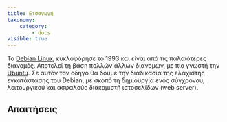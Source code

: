 ```yaml
---
title: Εισαγωγή
taxonomy:
    category:
        - docs
visible: true
---
```


Το [Debian Linux](https://www.debian.org), κυκλοφόρησε το 1993 και είναι από τις παλαιότερες διανομές. Αποτελεί τη βάση πολλών άλλων διανομών, με πιο γνωστή την [Ubuntu](https://www.ubuntu.com). Σε αυτόν τον οδηγό θα δούμε την διαδικασία της ελάχιστης εγκατάστασης του Debian, με σκοπό τη δημιουργία ενός σύγχρονου, λειτουργικού και ασφαλούς διακομιστή ιστοσελίδων (web server).
## Απαιτήσεις